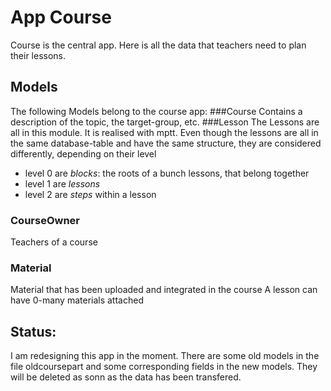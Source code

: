 # App Course
Course is the central app. Here is all the data that teachers need to plan their lessons.

## Models 
The following Models belong to the course app:
###Course
Contains a description of the topic, the target-group, etc.
###Lesson 
The Lessons are all in this module. It is realised with mptt. Even though the lessons are all
in the same database-table and have the same structure, they are considered differently, depending on 
their level
* level 0 are *blocks*: the roots of a bunch lessons, that belong together
* level 1 are *lessons*
* level 2 are *steps* within a lesson
### CourseOwner
Teachers of a course
### Material
Material that has been uploaded and integrated in the course
A lesson can have 0-many materials attached

## Status: 
I am redesigning this app in the moment. There are some old models in the file oldcoursepart 
and some corresponding fields in the new models. They will be deleted as sonn as the data has been transfered. 


